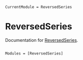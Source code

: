 ```@meta
CurrentModule = ReversedSeries
```

# ReversedSeries

Documentation for [ReversedSeries](https://github.com/g-gundam/ReversedSeries.jl).

```@index
```

```@autodocs
Modules = [ReversedSeries]
```
